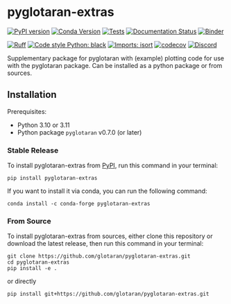 # pyglotaran-extras

[![PyPI version](https://badge.fury.io/py/pyglotaran-extras.svg)](https://badge.fury.io/py/pyglotaran-extras)
[![Conda Version](https://img.shields.io/conda/vn/conda-forge/pyglotaran-extras.svg)](https://anaconda.org/conda-forge/pyglotaran-extras)
[![Tests](https://github.com/glotaran/pyglotaran-extras/actions/workflows/test.yml/badge.svg)](https://github.com/glotaran/pyglotaran-extras/actions/workflows/test.yml)
[![Documentation Status](https://readthedocs.org/projects/pyglotaran-extras/badge/?version=latest)](https://pyglotaran-extras.readthedocs.io/en/latest/?badge=latest)
[![Binder](https://static.mybinder.org/badge_logo.svg)](https://mybinder.org/v2/gh/glotaran/pyglotaran-extras.git/main?urlpath=lab%2Ftree%2Fdocs%2Fsource%2Fnotebooks)

[![Ruff](https://img.shields.io/endpoint?url=https://raw.githubusercontent.com/astral-sh/ruff/main/assets/badge/v2.json)](https://github.com/astral-sh/ruff)
[![Code style Python: black](https://img.shields.io/badge/code%20style-black-000000.svg)](https://github.com/psf/black)
[![Imports: isort](https://img.shields.io/badge/%20imports-isort-%231674b1?style=flat&labelColor=ef8336)](https://pycqa.github.io/isort/)
[![codecov](https://codecov.io/gh/glotaran/pyglotaran-extras/branch/main/graph/badge.svg?token=I6F412Y390)](https://codecov.io/gh/glotaran/pyglotaran-extras)
[![Discord](https://img.shields.io/discord/883443835135475753.svg?label=&logo=discord&logoColor=ffffff&color=7389D8&labelColor=6A7EC2)](https://discord.gg/KfnEYRSTJx)

Supplementary package for pyglotaran with (example) plotting code for use with the pyglotaran package.
Can be installed as a python package or from sources.

## Installation

Prerequisites:

- Python 3.10 or 3.11
- Python package `pyglotaran` v0.7.0 (or later)

### Stable Release

To install pyglotaran-extras from [PyPI](https://pypi.org/), run this command in your terminal:

```console
pip install pyglotaran-extras
```

If you want to install it via conda, you can run the following command:

```console
conda install -c conda-forge pyglotaran-extras
```

### From Source

To install pyglotaran-extras from sources, either clone this repository or download the latest release, then run this command in your terminal:

```console
git clone https://github.com/glotaran/pyglotaran-extras.git
cd pyglotaran-extras
pip install -e .
```

or directly

```console
pip install git+https://github.com/glotaran/pyglotaran-extras.git
```
